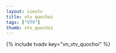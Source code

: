 ```yaml
---
layout: sieutv
title: vtv quochoi 
tags: ["VTV"]
thumb: vtv_quochoi
---
```

{% include tvadv key="vn_vtv_quochoi" %}
